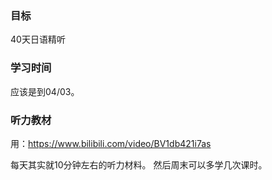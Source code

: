 ### 目标
40天日语精听


### 学习时间
应该是到04/03。


### 听力教材
用：https://www.bilibili.com/video/BV1db421i7as

每天其实就10分钟左右的听力材料。
然后周末可以多学几次课时。

